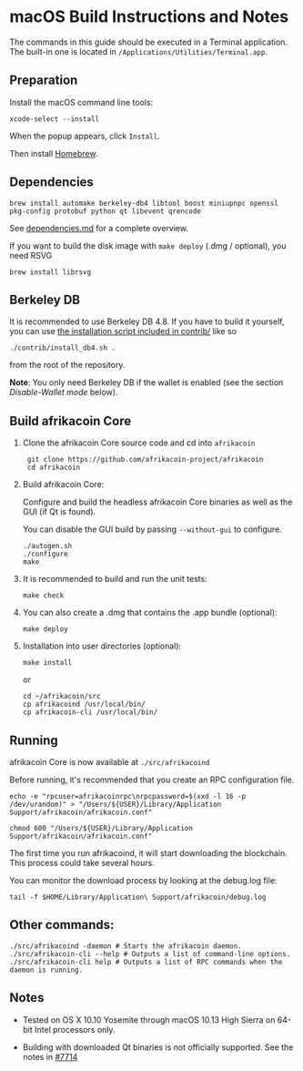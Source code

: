 macOS Build Instructions and Notes
====================================
The commands in this guide should be executed in a Terminal application.
The built-in one is located in `/Applications/Utilities/Terminal.app`.

Preparation
-----------
Install the macOS command line tools:

`xcode-select --install`

When the popup appears, click `Install`.

Then install [Homebrew](https://brew.sh).

Dependencies
----------------------

    brew install automake berkeley-db4 libtool boost miniupnpc openssl pkg-config protobuf python qt libevent qrencode

See [dependencies.md](dependencies.md) for a complete overview.

If you want to build the disk image with `make deploy` (.dmg / optional), you need RSVG

    brew install librsvg

Berkeley DB
-----------
It is recommended to use Berkeley DB 4.8. If you have to build it yourself,
you can use [the installation script included in contrib/](/contrib/install_db4.sh)
like so

```shell
./contrib/install_db4.sh .
```

from the root of the repository.

**Note**: You only need Berkeley DB if the wallet is enabled (see the section *Disable-Wallet mode* below).

Build afrikacoin Core
------------------------

1. Clone the afrikacoin Core source code and cd into `afrikacoin`

        git clone https://github.com/afrikacoin-project/afrikacoin
        cd afrikacoin

2.  Build afrikacoin Core:

    Configure and build the headless afrikacoin Core binaries as well as the GUI (if Qt is found).

    You can disable the GUI build by passing `--without-gui` to configure.

        ./autogen.sh
        ./configure
        make

3.  It is recommended to build and run the unit tests:

        make check

4.  You can also create a .dmg that contains the .app bundle (optional):

        make deploy

5.  Installation into user directories (optional):

        make install

    or

        cd ~/afrikacoin/src
        cp afrikacoind /usr/local/bin/
        cp afrikacoin-cli /usr/local/bin/

Running
-------

afrikacoin Core is now available at `./src/afrikacoind`

Before running, it's recommended that you create an RPC configuration file.

    echo -e "rpcuser=afrikacoinrpc\nrpcpassword=$(xxd -l 16 -p /dev/urandom)" > "/Users/${USER}/Library/Application Support/afrikacoin/afrikacoin.conf"

    chmod 600 "/Users/${USER}/Library/Application Support/afrikacoin/afrikacoin.conf"

The first time you run afrikacoind, it will start downloading the blockchain. This process could take several hours.

You can monitor the download process by looking at the debug.log file:

    tail -f $HOME/Library/Application\ Support/afrikacoin/debug.log

Other commands:
-------

    ./src/afrikacoind -daemon # Starts the afrikacoin daemon.
    ./src/afrikacoin-cli --help # Outputs a list of command-line options.
    ./src/afrikacoin-cli help # Outputs a list of RPC commands when the daemon is running.

Notes
-----

* Tested on OS X 10.10 Yosemite through macOS 10.13 High Sierra on 64-bit Intel processors only.

* Building with downloaded Qt binaries is not officially supported. See the notes in [#7714](https://github.com/bitcoin/bitcoin/issues/7714)
